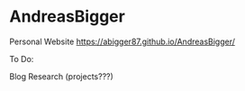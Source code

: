 # AndreasBigger
Personal Website
https://abigger87.github.io/AndreasBigger/

To Do:

Blog
Research (projects???)
